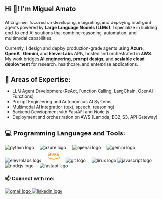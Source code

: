 <h2 align="left">Hi 👋! I'm Miguel Amato</h2>

###

<p align="left">
AI Engineer focused on developing, integrating, and deploying intelligent agents powered by <b>Large Language Models (LLMs)</b>.  
I specialize in building end-to-end AI solutions that combine reasoning, automation, and multimodal capabilities.  
<br><br>
Currently, I design and deploy production-grade agents using <b>Azure</b>, <b>OpenAI</b>, <b>Gemini</b>, and <b>ElevenLabs</b> APIs, hosted and orchestrated in <b>AWS</b>.  
My work bridges <b>AI engineering</b>, <b>prompt design</b>, and <b>scalable cloud deployment</b> for research, healthcare, and enterprise applications.
</p>

###

<h2 align="left">🧠 Areas of Expertise:</h2>

<ul align="left">
  <li>LLM Agent Development (ReAct, Function Calling, LangChain, OpenAI Functions)</li>
  <li>Prompt Engineering and Autonomous AI Systems</li>
  <li>Multimodal AI Integration (text, speech, reasoning)</li>
  <li>Backend Development with FastAPI and Node.js</li>
  <li>Deployment and orchestration on AWS (Lambda, EC2, S3, API Gateway)</li>
</ul>

###

<h2 align="left">💻 Programming Languages and Tools:</h2>

<div align="left">
  <img src="https://cdn.jsdelivr.net/gh/devicons/devicon/icons/python/python-original.svg" height="40" alt="python logo" />
  <img width="12" />
  <!-- Azure -->
  <img src="https://commons.wikimedia.org/wiki/Special:FilePath/Microsoft_Azure_Logo.svg" height="40" alt="azure logo" />
  <img width="12" />
  <!-- OpenAI -->
  <img src="https://commons.wikimedia.org/wiki/Special:FilePath/OpenAI_logo_2025.svg" height="40" alt="openai logo" />
  <img width="12" />
  <!-- Gemini -->
  <img src="https://commons.wikimedia.org/wiki/Special:FilePath/Google_Gemini_logo.svg" height="40" alt="gemini logo" />
  <img width="12" />
  <!-- ElevenLabs -->
  <img src="https://commons.wikimedia.org/wiki/Special:FilePath/ElevenLabs_Logo_01.svg" height="20" alt="elevenlabs logo" />
  <img width="12" />
  <!-- AWS (raw from devicon) -->
  <img src="https://raw.githubusercontent.com/devicons/devicon/v2.17.0/icons/amazonwebservices/amazonwebservices-plain-wordmark.svg" height="40" alt="aws logo" />
  <img width="12" />
  <img src="https://cdn.jsdelivr.net/gh/devicons/devicon/icons/git/git-original.svg" height="40" alt="git logo" />
  <img width="12" />
  <img src="https://cdn.jsdelivr.net/gh/devicons/devicon/icons/linux/linux-original.svg" height="40" alt="linux logo" />
  <img src="https://cdn.jsdelivr.net/gh/devicons/devicon/icons/javascript/javascript-original.svg" height="40" alt="javascript logo" />
  <img width="12" />
  <img src="https://cdn.jsdelivr.net/gh/devicons/devicon/icons/nodejs/nodejs-original.svg" height="40" alt="nodejs logo" />
  <img width="12" />
  <img src="https://cdn.jsdelivr.net/gh/devicons/devicon/icons/fastapi/fastapi-original.svg" height="40" alt="fastapi logo" />
  <img width="12" />
</div>

###

<h3 align="left">📫 Connect with me:</h3>

<div align="left">
  <a href="mailto:miguelamatoh@gmail.com" target="_blank">
    <img src="https://raw.githubusercontent.com/maurodesouza/profile-readme-generator/master/src/assets/icons/social/gmail/default.svg" width="52" height="40" alt="gmail logo" />
  </a>
  <a href="https://www.linkedin.com/in/miguel-amato/" target="_blank">
    <img src="https://raw.githubusercontent.com/maurodesouza/profile-readme-generator/master/src/assets/icons/social/linkedin/default.svg" width="52" height="40" alt="linkedin logo" />
  </a>
</div>
